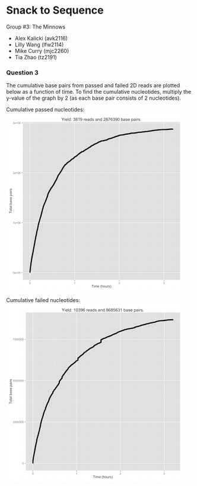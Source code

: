 # Snack to Sequence

Group #3: The Minnows
 - Alex Kalicki (avk2116)
 - Lilly Wang (lfw2114)
 - Mike Curry (mjc2260)
 - Tia Zhao (tz2191)


### Question 3

The cumulative base pairs from passed and failed 2D reads are plotted below as
a function of time. To find the cumulative nucleotides, multiply the y-value of
the graph by 2 (as each base pair consists of 2 nucleotides).

Cumulative passed nucleotides:
![cumulative passed nucleotides](quality-assessment/images/question3_pass.png)

Cumulative failed nucleotides:
![cumulative failed nucleotides](quality-assessment/images/question3_fail.png)